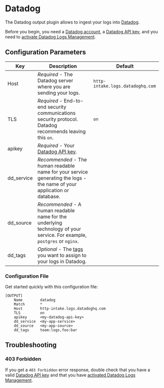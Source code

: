 # Datadog

The Datadog output plugin allows to ingest your logs into [Datadog](https://app.datadoghq.com/signup).

Before you begin, you need a [Datadog account](https://app.datadoghq.com/signup), a [Datadog API key](https://docs.datadoghq.com/account_management/api-app-keys/), and you need to [activate Datadog Logs Management](https://app.datadoghq.com/logs/activation). 

## Configuration Parameters

| Key | Description | Default |
|------------|---------------------------------------------------------------------------------------------|----------------------------------|
| Host | _Required_ - The Datadog server where you are sending your logs.  | `http-intake.logs.datadoghq.com` |
| TLS | _Required_ - End-to-end security communications security protocol. Datadog recommends leaving this `on`. | `on` |
| apikey | _Required_ - Your [Datadog API key](https://app.datadoghq.com/account/settings#api). |  |
| dd_service | _Recommended_ - The human readable name for your service generating the logs - the name of your application or database. |  |
| dd_source | _Recommended_ - A human readable name for the underlying technology of your service. For example, `postgres` or `nginx`. |  |
| dd_tags | _Optional_ - The [tags](https://docs.datadoghq.com/tagging/) you want to assign to your logs in Datadog. |  |

### Configuration File

Get started quickly with this configuration file:

```text
[OUTPUT]
    Name        datadog
    Match       *
    Host        http-intake.logs.datadoghq.com
    TLS         on
    apikey      <my-datadog-api-key>
    dd_service  <my-app-service>
    dd_source   <my-app-source>
    dd_tags     team:logs,foo:bar
```

## Troubleshooting

### 403 Forbidden

If you get a `403 Forbidden` error response, double check that you have a valid [Datadog API key](https://docs.datadoghq.com/account_management/api-app-keys/) and that you have [activated Datadog Logs Management](https://app.datadoghq.com/logs/activation).
